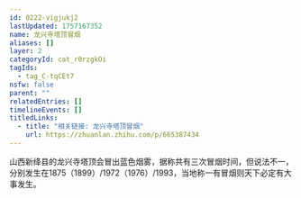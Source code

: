 ```yaml
---
id: 0222-vigjukj2
lastUpdated: 1757167352
name: 龙兴寺塔顶冒烟
aliases: []
layer: 2
categoryId: cat_r0rzgkOi
tagIds:
  - tag_C-tqCEt7
nsfw: false
parent: ""
relatedEntries: []
timelineEvents: []
titledLinks:
  - title: "相关链接: 龙兴寺塔顶冒烟"
    url: https://zhuanlan.zhihu.com/p/665387434
---
```


山西新绛县的龙兴寺塔顶会冒出蓝色烟雾，据称共有三次冒烟时间，但说法不一，分别发生在1875（1899）/1972（1976）/1993，当地称一有冒烟则天下必定有大事发生。